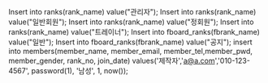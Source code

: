 Insert into ranks(rank_name) value("관리자");
Insert into ranks(rank_name) value("일반회원");
Insert into ranks(rank_name) value("정회원");
Insert into ranks(rank_name) value("트레이너");
Insert into fboard_ranks(fbrank_name) value("일반");
Insert into fboard_ranks(fbrank_name) value("공지");
insert into members(member_name, member_email, member_tel,member_pwd, member_gender, rank_no, join_date)
values('제작자','a@a.com','010-123-4567', password(1), '남성', 1, now());

